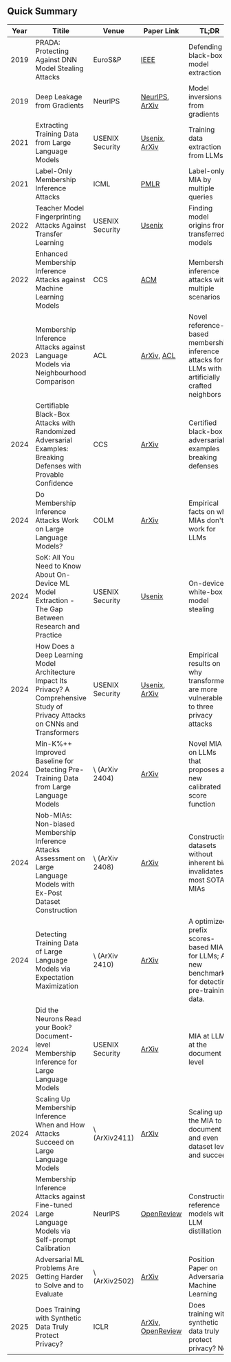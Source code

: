 ## Quick Summary

| Year | Titile                                                       | Venue           | Paper Link                                                   | TL;DR                                                        | Links                                                        |
| ---- | ------------------------------------------------------------ | --------------- | ------------------------------------------------------------ | ------------------------------------------------------------ | ------------------------------------------------------------ |
| 2019 | PRADA: Protecting Against DNN Model Stealing Attacks         | EuroS&P         | [IEEE](https://ieeexplore.ieee.org/document/8806737/?arnumber=8806737&tag=1) | Defending black-box model extraction                         |                                                              |
| 2019 | Deep Leakage from Gradients                                  | NeurlPS         | [NeurlPS](https://papers.nips.cc/paper_files/paper/2019/hash/60a6c4002cc7b29142def8871531281a-Abstract.html), [ArXiv](https://arxiv.org/pdf/1906.08935) | Model inversions from gradients                              |                                                              |
| 2021 | Extracting Training Data from Large Language Models          | USENIX Security | [Usenix](https://www.usenix.org/conference/usenixsecurity21/presentation/carlini-extracting), [ArXiv](https://arxiv.org/pdf/2012.07805) | Training data extraction from LLMs                           | [Code](https://github.com/ftramer/LM_Memorization)           |
| 2021 | Label-Only Membership Inference Attacks                      | ICML            | [PMLR](https://proceedings.mlr.press/v139/choquette-choo21a.html) | Label-only MIA by multiple queries                           | [Code](https://github.com/cchoquette/  membership-inference.) |
| 2022 | Teacher Model Fingerprinting Attacks Against Transfer Learning | USENIX Security | [Usenix](https://www.usenix.org/conference/usenixsecurity22/presentation/chen-yufei) | Finding model origins from transferred models                |                                                              |
| 2022 | Enhanced Membership Inference Attacks against Machine Learning Models | CCS             | [ACM](https://dl.acm.org/doi/10.1145/3548606.3560675)        | Membership inference attacks with multiple scenarios         |                                                              |
| 2023 | Membership Inference Attacks against Language Models via Neighbourhood Comparison | ACL             | [ArXiv](http://arxiv.org/abs/2305.18462), [ACL](https://aclanthology.org/2023.findings-acl.719/) | Novel reference-based membership inference attacks for LLMs with artificially crafted neighbors | [Code](https://github.com/mireshghallah/neighborhood-curvature-mia) |
| 2024 | Certifiable Black-Box Attacks with Randomized Adversarial Examples: Breaking Defenses with Provable Confidence | CCS             | [ArXiv](http://arxiv.org/abs/2304.04343)                     | Certified black-box adversarial examples breaking defenses   |                                                              |
| 2024 | Do Membership Inference Attacks Work on Large Language Models? | COLM            | [ArXiv](http://arxiv.org/abs/2402.07841)                     | Empirical facts on why MIAs don't work for LLMs              | [Code](https://github.com/iamgroot42/mimir)                  |
| 2024 | SoK: All You Need to Know About On-Device ML Model Extraction - The Gap Between Research and Practice | USENIX Security | [Usenix](https://www.usenix.org/conference/usenixsecurity24/presentation/nayan) | On-device white-box model stealing                           | [Appendix](https://www.usenix.org/system/files/usenixsecurity24-appendix-nayan.pdf), [Code](https://github.com/sys-ris3/ML_Extraction_Sok/tree/0d19edab5b5bd4bad4562543f4c1457be3c30852) |
| 2024 | How Does a Deep Learning Model Architecture Impact Its Privacy? A Comprehensive Study of Privacy Attacks on CNNs and Transformers | USENIX Security | [Usenix](https://www.usenix.org/conference/usenixsecurity24/presentation/zhang-guangsheng), [ArXiv](https://arxiv.org/abs/2210.11049) | Empirical results on why transformers are more vulnerable to three privacy attacks |                                                              |
| 2024 | Min-K%++ Improved Baseline for Detecting Pre-Training Data from Large Language Models | \ (ArXiv 2404)  | [ArXiv](http://arxiv.org/abs/2404.02936)                     | Novel MIA on LLMs that proposes a new calibrated score function | [Code](\url{https://github.com/zjysteven/mink-plus-plus}), [ICLR Review](https://openreview.net/forum?id=ZGkfoufDaU) |
| 2024 | Nob-MIAs: Non-biased Membership Inference Attacks Assessment on Large Language Models with Ex-Post Dataset Construction | \ (ArXiv 2408)  | [ArXiv](http://arxiv.org/abs/2408.05968)                     | Constructing datasets without inherent bias invalidates most SOTA MIAs | [Code](https://github.com/ceichler/MIA-bias-removal)         |
| 2024 | Detecting Training Data of Large Language Models via Expectation Maximization | \ (ArXiv 2410)  | [ArXiv](http://arxiv.org/abs/2410.07582)                     | A optimized prefix scores-based MIA for LLMs; A new benchmark for detecting pre-training data. | [Code](https://github.com/gyuwankim/em-mia)                  |
| 2024 | Did the Neurons Read your Book?  Document-level Membership Inference for Large Language Models | USENIX Security | [ArXiv](http://arxiv.org/abs/2310.15007)                     | MIA at LLMs at the document level                            | [Code](https://github.com/computationalprivacy/document-level-membership-inference) |
| 2024 | Scaling Up Membership Inference When and How Attacks Succeed on Large Language Models | \ (ArXiv2411)   | [ArXiv](http://arxiv.org/abs/2411.00154)                     | Scaling up the MIA to document and even dataset level and succeed | [Code](https://github.com/parameterlab/mia-scaling)          |
| 2024 | Membership Inference Attacks against Fine-tuned Large Language Models via Self-prompt Calibration | NeurlPS         | [OpenReview](https://openreview.net/pdf?id=PAWQvrForJ)       | Constructing reference models with LLM distillation          | [Code](https://github.com/tsinghua-fib-lab/ANeurIPS2024_SPV-MIA) |
| 2025 | Adversarial ML Problems Are Getting Harder to Solve and to Evaluate | \ (ArXiv2502)   | [ArXiv](http://arxiv.org/abs/2502.02260)                     | Position Paper on Adversarial Machine Learning               |                                                              |
| 2025 | Does Training with Synthetic Data Truly Protect Privacy?     | ICLR            | [ArXiv](https://arxiv.org/pdf/2502.12976), [OpenReview](https://openreview.net/forum?id=C8niXBHjfO) | Does training with synthetic data truly protect privacy? No  | [Code](https://github.com/yunpeng-zhao/ syndata-privacy)     |

